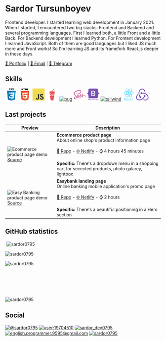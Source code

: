 # Sardor Tursunboyev

Frontend developer. I started learning web development in January 2021. When I started, I encountered two big stacks: Frontend and Backend and several programming languages. First I learned both, a little Front and a little Back. For Backend development I learned Python. For Frontent development I learned JavaScript. Both of them are good languages but I liked JS much more and Front works! So I'm learning JS and its framefork React.js deeper in these days.

[💼 Portfolio](https://) | [📧 Email](english.programmer.9595@gmail.com) | [💬 Telegram](https://t.me/Sardor0795)

<p align="left">
</p>

## Skills

<p align="left">
    <a href="https://www.w3schools.com/css/" target="_blank" rel="noreferrer"><img src="https://raw.githubusercontent.com/devicons/devicon/master/icons/css3/css3-original-wordmark.svg" alt="css3" width="40" height="40"/></a>
    <a href="https://www.w3.org/html/" target="_blank" rel="noreferrer"><img src="https://raw.githubusercontent.com/devicons/devicon/master/icons/html5/html5-original-wordmark.svg" alt="html5" width="40" height="40"/></a>
    <a href="https://developer.mozilla.org/en-US/docs/Web/JavaScript" target="_blank" rel="noreferrer"><img src="https://raw.githubusercontent.com/devicons/devicon/master/icons/javascript/javascript-original.svg" alt="javascript" width="40" height="40"/></a>
    <a href="https://gulpjs.com" target="_blank" rel="noreferrer"><img src="https://raw.githubusercontent.com/devicons/devicon/master/icons/gulp/gulp-plain.svg" alt="gulp" width="40" height="40"/></a>
    <a href="https://pugjs.org" target="_blank" rel="noreferrer"><img src="https://cdn.worldvectorlogo.com/logos/pug.svg" alt="pug" width="40" height="40"/></a>
    <a href="https://sass-lang.com" target="_blank" rel="noreferrer"><img src="https://raw.githubusercontent.com/devicons/devicon/master/icons/sass/sass-original.svg" alt="sass" width="40" height="40"/></a>
    <a href="https://getbootstrap.com" target="_blank" rel="noreferrer"><img src="https://raw.githubusercontent.com/devicons/devicon/master/icons/bootstrap/bootstrap-plain-wordmark.svg" alt="bootstrap" width="40" height="40"/></a>
    <a href="https://tailwindcss.com/" target="_blank" rel="noreferrer"><img src="https://www.vectorlogo.zone/logos/tailwindcss/tailwindcss-icon.svg" alt="tailwind" width="40" height="40"/></a>
    <a href="https://reactjs.org/" target="_blank" rel="noreferrer"><img src="https://raw.githubusercontent.com/devicons/devicon/master/icons/react/react-original-wordmark.svg" alt="react" width="40" height="40"/></a>
    <a href="https://redux.js.org" target="_blank" rel="noreferrer"><img src="https://raw.githubusercontent.com/devicons/devicon/master/icons/redux/redux-original.svg" alt="redux" width="40" height="40"/></a>
</p>

## Last projects

| Preview  | Description |
|---|---|
| <img src="https://res.cloudinary.com/dz209s6jk/image/upload/q_auto,w_700/Challenges/fhzpdnabrek50hvhftnl.jpg" alt="Ecommerce product page demo" width="250"><br/>[Source](https://www.frontendmentor.io/challenges/ecommerce-product-page-UPsZ9MJp6)| <b>Ecommerce product page</b><br/>About online shop's product information page<br/> <br/> [📃 Repo](https://github.com/Sardor0795/E-Commerce) - [🌐 Netlify](https://s-e-commerce.netlify.app/) - ⌚ 4 hours 45 minutes<br/><br/><b>Specific: </b>There's a dropdown menu in a shopping cart for secected products, photo galarey, lightbox|
| <img src="https://res.cloudinary.com/dz209s6jk/image/upload/q_auto,w_700/Challenges/o4iyywkwjc31epcmsmyo.jpg" alt="Easy Banking product page demo" width="250"><br/>[Source](https://www.frontendmentor.io/challenges/easybank-landing-page-WaUhkoDN)| <b>Easybank landing page</b><br/>Online banking mobile application's promo page<br/> <br/>[📃 Repo](https://github.com/Sardor0795/EasyBanking) - [🌐 Netlify](https://s-easy-banking.netlify.app/) - ⌚ 2 hours<br/><br/><b>Specific: </b>There's a  beautiful positioning in a Hero section|

## GitHub statistics

<p>&nbsp;<img align="center" src="https://github-readme-stats.vercel.app/api?username=sardor0795&show_icons=true&locale=en" alt="sardor0795" /></p>

<p><img align="center" src="https://github-readme-streak-stats.herokuapp.com/?user=sardor0795&" alt="sardor0795" /></p>

<p><img align="left" src="https://github-readme-stats.vercel.app/api/top-langs?username=sardor0795&show_icons=true&locale=en&layout=compact" alt="sardor0795" /></p>

<br/><br/><br/><br/><br style="display: inline-block;" /> <br style="display: inline-block;" />
<p align="left"> <img src="https://komarev.com/ghpvc/?username=sardor0795&label=Profile%20views&color=0e75b6&style=flat" alt="sardor0795" /> </p>

## Social

<p align="left">
<a href="https://codepen.io/sardor0795" target="blank"><img align="center" src="https://raw.githubusercontent.com/rahuldkjain/github-profile-readme-generator/master/src/images/icons/Social/codepen.svg" alt="@sardor0795" height="30" width="40" /></a>
<a href="https://stackoverflow.com/users/19704510/sardor-tursunboyev" target="blank"><img align="center" src="https://raw.githubusercontent.com/rahuldkjain/github-profile-readme-generator/master/src/images/icons/Social/stack-overflow.svg" alt="user:19704510" height="30" width="40" /></a>
<a href="https://instagram.com/sardor_dev0795" target="blank"><img align="center" src="https://raw.githubusercontent.com/rahuldkjain/github-profile-readme-generator/master/src/images/icons/Social/instagram.svg" alt="sardor_dev0795" height="30" width="40" /></a>
<a href="https://www.youtube.com/channel/UCZUkdjzZrQseqqqKj0JOZMg" target="blank"><img align="center" src="https://raw.githubusercontent.com/rahuldkjain/github-profile-readme-generator/master/src/images/icons/Social/youtube.svg" alt="english.programmer.9595@gmail.com" height="30" width="40" /></a>
<a href="https://www.leetcode.com/sardor0795" target="blank"><img align="center" src="https://raw.githubusercontent.com/rahuldkjain/github-profile-readme-generator/master/src/images/icons/Social/leet-code.svg" alt="sardor0795" height="30" width="40" /></a>
</p>
